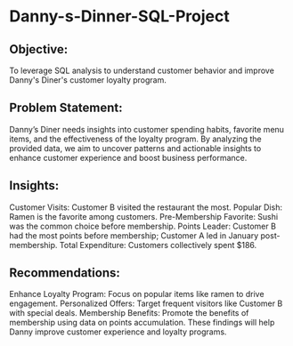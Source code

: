 # Danny-s-Dinner-SQL-Project

## Objective:
To leverage SQL analysis to understand customer behavior and improve Danny's Diner's customer loyalty program.

## Problem Statement:
Danny’s Diner needs insights into customer spending habits, favorite menu items, and the effectiveness of the loyalty program. By analyzing the provided data, we aim to uncover patterns and actionable insights to enhance customer experience and boost business performance.

## Insights:

Customer Visits: Customer B visited the restaurant the most.
Popular Dish: Ramen is the favorite among customers.
Pre-Membership Favorite: Sushi was the common choice before membership.
Points Leader: Customer B had the most points before membership; Customer A led in January post-membership.
Total Expenditure: Customers collectively spent $186.

## Recommendations:

Enhance Loyalty Program: Focus on popular items like ramen to drive engagement.
Personalized Offers: Target frequent visitors like Customer B with special deals.
Membership Benefits: Promote the benefits of membership using data on points accumulation.
These findings will help Danny improve customer experience and loyalty programs.

